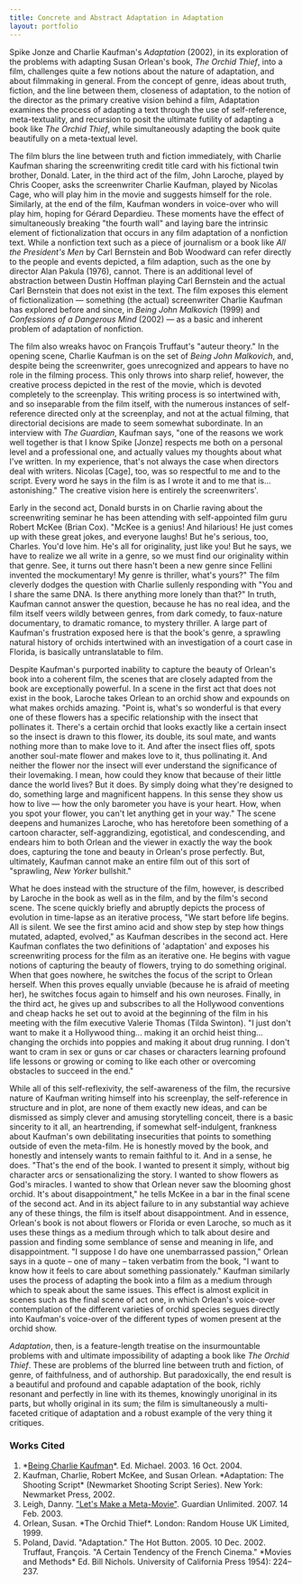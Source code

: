 ```yaml
---
title: Concrete and Abstract Adaptation in Adaptation
layout: portfolio
---
```

Spike Jonze and Charlie Kaufman's *Adaptation* (2002), in its exploration of the problems with adapting Susan Orlean's book, *The Orchid Thief*, into a film, challenges quite a few notions about the nature of adaptation, and about filmmaking in general. From the concept of genre, ideas about truth, fiction, and the line between them, closeness of adaptation, to the notion of the director as the primary creative vision behind a film, Adaptation examines the process of adapting a text through the use of self-reference, meta-textuality, and recursion to posit the ultimate futility of adapting a book like *The Orchid Thief*, while simultaneously adapting the book quite beautifully on a meta-textual level.

The film blurs the line between truth and fiction immediately, with Charlie Kaufman sharing the screenwriting credit title card with his fictional twin brother, Donald. Later, in the third act of the film, John Laroche, played by Chris Cooper, asks the screenwriter Charlie Kaufman, played by Nicolas Cage, who will play him in the movie and suggests himself for the role. Similarly, at the end of the film, Kaufman wonders in voice-over who will play him, hoping for G&eacute;rard Depardieu. These moments have the effect of simultaneously breaking "the fourth wall" and laying bare the intrinsic element of fictionalization that occurs in any film adaptation of a nonfiction text. While a nonfiction text such as a piece of journalism or a book like *All the President's Men* by Carl Bernstein and Bob Woodward can refer directly to the people and events depicted, a film adaption, such as the one by director Alan Pakula (1976), cannot. There is an additional level of abstraction between Dustin Hoffman playing Carl Bernstein and the actual Carl Bernstein that does not exist in the text. The film exposes this element of fictionalization &mdash; something (the actual) screenwriter Charlie Kaufman has explored before and since, in *Being John Malkovich* (1999) and *Confessions of a Dangerous Mind* (2002) &mdash; as a basic and inherent problem of adaptation of nonfiction.

The film also wreaks havoc on Fran&ccedil;ois Truffaut's "auteur theory." In the opening scene, Charlie Kaufman is on the set of *Being John Malkovich*, and, despite being the screenwriter, goes unrecognized and appears to have no role in the filming process. This only throws into sharp relief, however, the creative process depicted in the rest of the movie, which is devoted completely to the screenplay. This writing process is so intertwined with, and so inseparable from the film itself, with the numerous instances of self-reference directed only at the screenplay, and not at the actual filming, that directorial decisions are made to seem somewhat subordinate. In an interview with *The Guardian*, Kaufman says, "one of the reasons we work well together is that I know Spike [Jonze] respects me both on a personal level and a professional one, and actually values my thoughts about what I've written. In my experience, that's not always the case when directors deal with writers. Nicolas [Cage], too, was so respectful to me and to the script. Every word he says in the film is as I wrote it and to me that is... astonishing." The creative vision here is entirely the screenwriters'.

Early in the second act, Donald bursts in on Charlie raving about the screenwriting seminar he has been attending with self-appointed film guru Robert McKee (Brian Cox). "McKee is a genius! And hilarious! He just comes up with these great jokes, and everyone laughs! But he's serious, too, Charles. You'd love him. He's all for originality, just like you! But he says, we have to realize we all write in a genre, so we must find our originality within that genre. See, it turns out there hasn't been a new genre since Fellini invented the mockumentary! My genre is thriller, what's yours?" The film cleverly dodges the question with Charlie sullenly responding with "You and I share the same DNA. Is there anything more lonely than that?" In truth, Kaufman cannot answer the question, because he has no real idea, and the film itself veers wildly between genres, from dark comedy, to faux-nature documentary, to dramatic romance, to mystery thriller. A large part of Kaufman's frustration exposed here is that the book's genre, a sprawling natural history of orchids intertwined with an investigation of a court case in Florida, is basically untranslatable to film.

Despite Kaufman's purported inability to capture the beauty of Orlean's book into a coherent film, the scenes that are closely adapted from the book are exceptionally powerful. In a scene in the first act that does not exist in the book, Laroche takes Orlean to an orchid show and expounds on what makes orchids amazing. "Point is, what's so wonderful is that every one of these flowers has a specific relationship with the insect that pollinates it. There's a certain orchid that looks exactly like a certain insect so the insect is drawn to this flower, its double, its soul mate, and wants nothing more than to make love to it. And after the insect flies off, spots another soul-mate flower and makes love to it, thus pollinating it. And neither the flower nor the insect will ever understand the significance of their lovemaking. I mean, how could they know that because of their little dance the world lives? But it does. By simply doing what they're designed to do, something large and magnificent happens. In this sense they show us how to live &mdash; how the only barometer you have is your heart. How, when you spot your flower, you can't let anything get in your way." The scene deepens and humanizes Laroche, who has heretofore been something of a cartoon character, self-aggrandizing, egotistical, and condescending, and endears him to both Orlean and the viewer in exactly the way the book does, capturing the tone and beauty in Orlean's prose perfectly. But, ultimately, Kaufman cannot make an entire film out of this sort of "sprawling, *New Yorker* bullshit."

What he does instead with the structure of the film, however, is described by Laroche in the book as well as in the film, and by the film's second scene. The scene quickly briefly and abruptly depicts the process of evolution in time-lapse as an iterative process, "We start before life begins. All is silent. We see the first amino acid and show step by step how things mutated, adapted, evolved," as Kaufman describes in the second act. Here Kaufman conflates the two definitions of 'adaptation' and exposes his screenwriting process for the film as an iterative one. He begins with vague notions of capturing the beauty of flowers, trying to do something original. When that goes nowhere, he switches the focus of the script to Orlean herself. When this proves equally unviable (because he is afraid of meeting her), he switches focus again to himself and his own neuroses. Finally, in the third act, he gives up and subscribes to all the Hollywood conventions and cheap hacks he set out to avoid at the beginning of the film in his meeting with the film executive Valerie Thomas (Tilda Swinton). "I just don't want to make it a Hollywood thing... making it an orchid heist thing... changing the orchids into poppies and making it about drug running. I don't want to cram in sex or guns or car chases or characters learning profound life lessons or growing or coming to like each other or overcoming obstacles to succeed in the end."

While all of this self-reflexivity, the self-awareness of the film, the recursive nature of Kaufman writing himself into his screenplay, the self-reference in structure and in plot, are none of them exactly new ideas, and can be dismissed as simply clever and amusing storytelling conceit, there is a basic sincerity to it all, an heartrending, if somewhat self-indulgent, frankness about Kaufman's own debilitating insecurities that points to something outside of even the meta-film. He is honestly moved by the book, and honestly and intensely wants to remain faithful to it. And in a sense, he does. "That's the end of the book. I wanted to present it simply, without big character arcs or sensationalizing the story. I wanted to show flowers as God's miracles. I wanted to show that Orlean never saw the blooming ghost orchid. It's about disappointment," he tells McKee in a bar in the final scene of the second act. And in its abject failure to in any substantial way achieve any of these things, the film is itself about disappointment. And in essence, Orlean's book is not about flowers or Florida or even Laroche, so much as it uses these things as a medium through which to talk about desire and passion and finding some semblance of sense and meaning in life, and disappointment. "I suppose I do have one unembarrassed passion," Orlean says in a quote &ndash; one of many &ndash; taken verbatim from the book, "I want to know how it feels to care about something passionately." Kaufman similarly uses the process of adapting the book into a film as a medium through which to speak about the same issues. This effect is almost explicit in scenes such as the final scene of act one, in which Orlean's voice-over contemplation of the different varieties of orchid species segues directly into Kaufman's voice-over of the different types of women present at the orchid show.

*Adaptation*, then, is a feature-length treatise on the insurmountable problems with and ultimate impossibility of adapting a book like *The Orchid Thief*. These are problems of the blurred line between truth and fiction, of genre, of faithfulness, and of authorship. But paradoxically, the end result is a beautiful and profound and capable adaptation of the book, richly resonant and perfectly in line with its themes, knowingly unoriginal in its parts, but wholly original in its sum; the film is simultaneously a multi-faceted critique of adaptation and a robust example of the very thing it critiques.

<h3 id="works-cited">Works Cited</h3>

<ol>
  <li>
    *<a href="http://www.beingcharliekaufman.com/movies/adaptation.htm">Being Charlie Kaufman</a>*. Ed. Michael. 2003. 16 Oct. 2004.
  </li>
  <li>
    Kaufman, Charlie, Robert McKee, and Susan Orlean. *Adaptation: The Shooting Script* (Newmarket Shooting Script Series). New York: Newmarket Press, 2002.
  </li>
  <li>
    Leigh, Danny. <a href="http://film.guardian.co.uk/interview/interviewpages/0,6737,895012,00.html">"Let's Make a Meta-Movie"</a>. Guardian Unlimited. 2007. 14 Feb. 2003.
  </li>
  <li>
    Orlean, Susan. *The Orchid Thief*. London: Random House UK Limited, 1999.
  </li>
  <li>
    Poland, David. "Adaptation." The Hot Button. 2005. 10 Dec. 2002. Truffaut, François. "A Certain Tendency of the French Cinema." *Movies and Methods* Ed. Bill Nichols. University of California Press 1954): 224&ndash;237.
  </li>
</ol>
